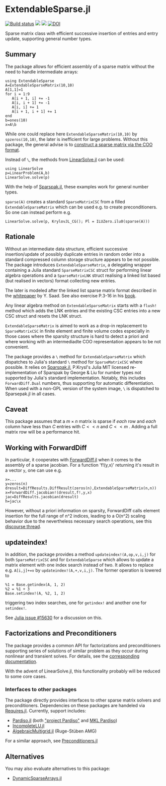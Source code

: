 # ExtendableSparse.jl

[![Build status](https://github.com/WIAS-PDELib/ExtendableSparse.jl/actions/workflows/ci.yml/badge.svg?branch=master)](https://github.com/WIAS-PDELib/ExtendableSparse.jl/actions/workflows/ci.yml?query=branch%3Amaster)
[![](https://img.shields.io/badge/docs-stable-blue.svg)](https://WIAS-PDELib.github.io/ExtendableSparse.jl/stable)
[![](https://img.shields.io/badge/docs-dev-blue.svg)](https://WIAS-PDELib.github.io/ExtendableSparse.jl/dev)
[![DOI](https://zenodo.org/badge/DOI/10.5281/zenodo.3530554.svg)](https://doi.org/10.5281/zenodo.3530554)

Sparse matrix class with efficient successive insertion of entries and entry update, supporting general number types.

## Summary

The package allows for efficient assembly of a sparse matrix without
the need to handle intermediate arrays:

```
using ExtendableSparse
A=ExtendableSparseMatrix(10,10)
A[1,1]=1
for i = 1:9
   A[i + 1, i] += -1
   A[i, i + 1] += -1
   A[i, i] += 1
   A[i + 1, i + 1] += 1
end
b=ones(10)
x=A\b
```

While one could replace here  `ExtendableSparseMatrix(10,10)` by `spzeros(10,10)`, the later is inefficient for large problems. Without this package, the general advise is  to [construct a sparse matrix via the COO format](https://docs.julialang.org/en/v1/stdlib/SparseArrays/#Sparse-Vector-and-Matrix-Constructors).

Instead of `\`, the methods from [LinearSolve.jl](https://github.com/SciML/LinearSolve.jl) can be used:

```
using LinearSolve
p=LinearProblem(A,b)
LinearSolve.solve(p)
```

With the help of [Sparspak.jl](https://github.com/PetrKryslUCSD/Sparspak.jl), these examples work for general number types.

`sparse(A)` creates a standard `SparseMatrixCSC` from a filled `ExtendableSparseMatrix` which can be used e.g. to create preconditioners. So one can instead perform e.g.

```
LinearSolve.solve(p, KrylovJL_CG(); Pl = ILUZero.ilu0(sparse(A)))
```

## Rationale

Without an intermediate data structure, efficient successive insertion/update of possibly duplicate entries in random order into a standard compressed column storage structure appears to be not possible. The package introduces `ExtendableSparseMatrix`, a delegating wrapper containing a Julia standard `SparseMatrixCSC` struct for performing linear algebra operations and a `SparseMatrixLNK` struct realising a linked list based (but realised in vectors) format collecting new entries.

The later is modeled after the linked list sparse matrix format described in the [whitepaper](https://www-users.cs.umn.edu/%7Esaad/software/SPARSKIT/paper.ps) by Y. Saad. See also exercise P.3-16  in his [book](https://www-users.cs.umn.edu/%7Esaad/IterMethBook_2ndEd.pdf).

Any linear algebra method on `ExtendableSparseMatrix` starts with a `flush!` method which adds the LNK entries and the existing CSC entries into a new CSC struct and resets the LNK struct.

`ExtendableSparseMatrix` is aimed to work as a drop-in replacement to `SparseMatrixCSC` in finite element and finite volume codes especially in those cases where the sparsity structure is hard to detect a priori and where working with an intermediadte COO representation appears to be not convenient.

The package  provides a `\` method for `ExtendableSparseMatrix` which dispatches to Julia's standard `\` method for `SparseMatrixCSC` where possible.
It relies on  [Sparspak.jl](https://github.com/PetrKryslUCSD/Sparspak.jl), P.Krysl's Julia MIT licensed re-implementation of Sparspak by George & Liu for
number types  not supported by Julia's standard implementation. Notably, this  includes `ForwardDiff.Dual` numbers, thus supporting for automatic differentiation. When used with a non-GPL version of the system image, `\` is dispatched to Sparsepak.jl in all cases.

## Caveat

This package assumes that a  $m \times n$  matrix is sparse if *each* row and *each* column have less than $C$ entries with
$C << n$ and $C << m$ . Adding a full matrix row will be a performance hit.

## Working with ForwardDiff

In particular, it cooperates with [ForwardDiff.jl](https://github.com/JuliaDiff/ForwardDiff.jl) when it comes to the assembly of a sparse jacobian. For a function 'f!(y,x)' returning it's result in a vector `y`, one can use e.g.

````
x=...
y=zeros(n)
dresult=DiffResults.DiffResult(zeros(n),ExtendableSparseMatrix(n,n))
x=ForwardDiff.jacobian!(dresult,f!,y,x)
jac=DiffResults.jacobian(dresult)
h=jac\x
````

However, without a priori information on sparsity, ForwardDiff calls element insertion for the full range of n^2 indices,
leading to a O(n^2) scaling behavior due to the nevertheless necessary search operations, see  this [discourse thread](https://discourse.julialang.org/t/non-sorted-sparsematrixcsc/37133).

## updateindex!

In addition, the package provides a method `updateindex!(A,op,v,i,j)` for both `SparseMatrixCSC` and for `ExtendableSparse` which allows to update a matrix element with one index search instead of two. It allows to replace e.g. `A[i,j]+=v` by `updateindex!(A,+,v,i,j)`. The former operation is lowered to

````
%1 = Base.getindex(A, 1, 2)
%2 = %1 + 3
Base.setindex!(A, %2, 1, 2)
````

triggering two index searches, one for `getindex!` and another one for `setindex!`.

See [Julia issue #15630](https://github.com/JuliaLang/julia/issues/15630) for a discussion on this.

## Factorizations and Preconditioners

The package provides a common API for factorizations and preconditioners supporting
series of solutions of similar problem as they occur during nonlinear and transient solves.
For details, see the [corresponding documentation](https://WIAS-PDELib.github.io/ExtendableSparse.jl/stable/iter/).

With the advent of LinearSolve.jl, this functionality probably will be reduced to some core cases.

### Interfaces to other packages

The package directly provides interfaces to other sparse matrix solvers and preconditioners. Dependencies on these
packages are handeled via [Requires.jl](https://github.com/JuliaPackaging/Requires.jl).
Currently, support includes:

  - [Pardiso.jl](https://github.com/JuliaSparse/Pardiso.jl) (both ["project Pardiso"](https://pardiso-project.org)
    and [MKL Pardiso](https://software.intel.com/content/www/us/en/develop/documentation/onemkl-developer-reference-fortran/top/sparse-solver-routines/onemkl-pardiso-parallel-direct-sparse-solver-interface.html))
  - [IncompleteLU.jl](https://github.com/haampie/IncompleteLU.jl)
  - [AlgebraicMultigrid.jl](https://github.com/JuliaLinearAlgebra/AlgebraicMultigrid.jl) (Ruge-Stüben AMG)

For a similar approach, see [Preconditioners.jl](https://github.com/mohamed82008/Preconditioners.jl)

## Alternatives

You may also evaluate alternatives to this package:

  - [DynamicSparseArrays.jl](https://github.com/atoptima/DynamicSparseArrays.jl)
